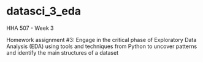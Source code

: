# datasci_3_eda
HHA 507 - Week 3

Homework assignment #3: Engage in the critical phase of Exploratory Data Analysis (EDA) using tools and techniques from Python to uncover patterns and identify the main structures of a dataset
